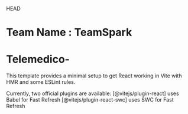 HEAD

# Team Name : TeamSpark

# Telemedico-
This template provides a minimal setup to get React working in Vite with HMR and some ESLint rules.

Currently, two official plugins are available:
[@vitejs/plugin-react] uses Babel for Fast Refresh
[@vitejs/plugin-react-swc] uses SWC for Fast Refresh



